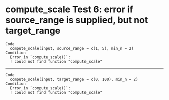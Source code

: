 # compute_scale Test 6: error if source_range is supplied, but not target_range

    Code
      compute_scale(input, source_range = c(1, 5), min_n = 2)
    Condition
      Error in `compute_scale()`:
      ! could not find function "compute_scale"

---

    Code
      compute_scale(input, target_range = c(0, 100), min_n = 2)
    Condition
      Error in `compute_scale()`:
      ! could not find function "compute_scale"

